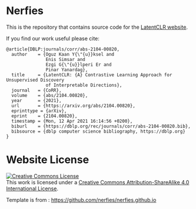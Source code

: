 # Nerfies

This is the repository that contains source code for the [LatentCLR website](https://gulperii.github.io/githubio/).

If you find our work useful please cite:
```
@article{DBLP:journals/corr/abs-2104-00820,
  author    = {Oguz Kaan Y{\"{u}}ksel and
               Enis Simsar and
               Ezgi G{\"{u}}lperi Er and
               Pinar Yanardag},
  title     = {LatentCLR: {A} Contrastive Learning Approach for Unsupervised Discovery
               of Interpretable Directions},
  journal   = {CoRR},
  volume    = {abs/2104.00820},
  year      = {2021},
  url       = {https://arxiv.org/abs/2104.00820},
  eprinttype = {arXiv},
  eprint    = {2104.00820},
  timestamp = {Mon, 12 Apr 2021 16:14:56 +0200},
  biburl    = {https://dblp.org/rec/journals/corr/abs-2104-00820.bib},
  bibsource = {dblp computer science bibliography, https://dblp.org}
}
```

# Website License
<a rel="license" href="http://creativecommons.org/licenses/by-sa/4.0/"><img alt="Creative Commons License" style="border-width:0" src="https://i.creativecommons.org/l/by-sa/4.0/88x31.png" /></a><br />This work is licensed under a <a rel="license" href="http://creativecommons.org/licenses/by-sa/4.0/">Creative Commons Attribution-ShareAlike 4.0 International License</a>.

Template is from : https://github.com/nerfies/nerfies.github.io
